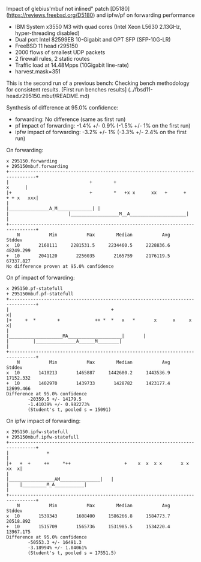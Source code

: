 Impact of glebius'mbuf not inlined" patch [D5180] (https://reviews.freebsd.org/D5180) and ipfw/pf on forwarding performance
  - IBM System x3550 M3 with quad cores (Intel Xeon L5630 2.13GHz, hyper-threading disabled)
  - Dual port Intel 82599EB 10-Gigabit and OPT SFP (SFP-10G-LR)
  - FreeBSD 11 head r295150
  - 2000 flows of smallest UDP packets
  - 2 firewall rules, 2 static routes
  - Traffic load at 14.48Mpps (10Gigabit line-rate)
  - harvest.mask=351

This is the second run of a previous bench: Checking bench methodology for consistent results.
[First run benches results] (../fbsd11-head.r295150.mbuf/README.md)

Synthesis of difference at 95.0% confidence:
  - forwarding: No difference (same as first run)
  - pf impact of forwarding: -1.4% +/- 0.9% (-1.5% +/- 1% on the first run)
  - ipfw impact of forwarding: -3.2% +/- 1% (-3.3% +/- 2.4% on the first run)

On forwarding:

```
x 295150.forwarding
+ 295150mbuf.forwarding
+--------------------------------------------------------------------------------+
|                              +        +                                 x      |
|+                             +        *   +x x      xx   +      +   + + x   xxx|
|                                              |_______________A_M_____________| |
|                      |__________________M__A_____________________|             |
+--------------------------------------------------------------------------------+
    N           Min           Max        Median           Avg        Stddev
x  10       2160111     2281531.5     2234460.5     2228836.6     48249.299
+  10       2041120       2256035       2165759     2176119.5     67337.827
No difference proven at 95.0% confidence

```

On pf impact of forwarding:

```
x 295150.pf-statefull
+ 295150mbuf.pf-statefull
+--------------------------------------------------------------------------------+
|                                      +                                        x|
|+     +  *        +             ++ *  *   x   *       x      x     x           x|
|                             |____________________MA____________________|       |
|         |_______________A______M________|                                      |
+--------------------------------------------------------------------------------+
    N           Min           Max        Median           Avg        Stddev
x  10       1410213       1465887     1442680.2     1443536.9     17152.332
+  10       1402970       1439733       1428782     1423177.4     12699.466
Difference at 95.0% confidence
        -20359.5 +/- 14179.5
        -1.41039% +/- 0.982273%
        (Student's t, pooled s = 15091)
```

On ipfw impact of forwarding:
```
x 295150.ipfw-statefull
+ 295150mbuf.ipfw-statefull
+--------------------------------------------------------------------------------+
|              +                                                                 |
|+   +  +     ++     *++                    +    x  x  x x       x x        xx  x|
|                                         |_________________AM_______________|   |
|    |_________M_A___________|                                                   |
+--------------------------------------------------------------------------------+
    N           Min           Max        Median           Avg        Stddev
x  10       1539343       1608400     1586266.8     1584773.7     20518.892
+  10       1515709       1565736     1531985.5     1534220.4     13967.175
Difference at 95.0% confidence
        -50553.3 +/- 16491.3
        -3.18994% +/- 1.04061%
        (Student's t, pooled s = 17551.5)
```
